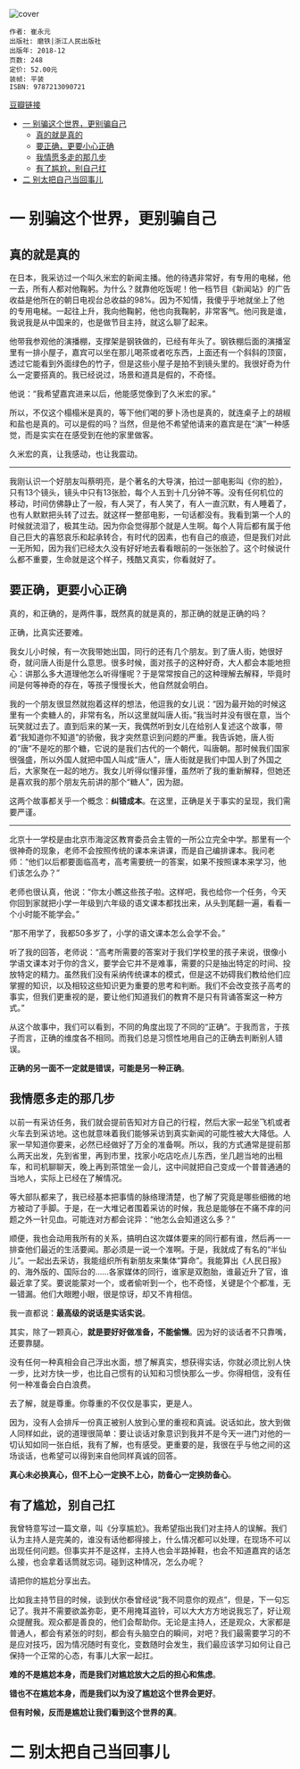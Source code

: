 ![cover](https://img9.doubanio.com/view/subject/s/public/s29967354.jpg)

    作者: 崔永元
    出版社: 磨铁|浙江人民出版社
    出版年: 2018-12
    页数: 248
    定价: 52.00元
    装帧: 平装
    ISBN: 9787213090721

[豆瓣链接](https://book.douban.com/subject/30407050/)

- [一 别骗这个世界，更别骗自己](#一-别骗这个世界更别骗自己)
  - [真的就是真的](#真的就是真的)
  - [要正确，更要小心正确](#要正确更要小心正确)
  - [我情愿多走的那几步](#我情愿多走的那几步)
  - [有了尴尬，别自己扛](#有了尴尬别自己扛)
- [二 别太把自己当回事儿](#二-别太把自己当回事儿)

# 一 别骗这个世界，更别骗自己
## 真的就是真的
在日本，我采访过一个叫久米宏的新闻主播。他的待遇非常好，有专用的电梯，他一去，所有人都对他鞠躬。为什么？就靠他吃饭呢！他一档节目《新闻站》的广告收益是他所在的朝日电视台总收益的98%。因为不知情，我傻乎乎地就坐上了他的专用电梯。一起往上升，我向他鞠躬，他也向我鞠躬，非常客气。他问我是谁，我说我是从中国来的，也是做节目主持，就这么聊了起来。

他带我参观他的演播棚，支撑架是钢铁做的，已经有年头了。钢铁棚后面的演播室里有一排小屋子，嘉宾可以坐在那儿喝茶或者吃东西，上面还有一个斜斜的顶窗，透过它能看到外面绿色的竹子，但是这些小屋子是拍不到镜头里的。我很好奇为什么一定要搭真的。我已经说过，场景和道具是假的，不奇怪。

他说：“我希望嘉宾进来以后，他能感觉像到了久米宏的家。”

所以，不仅这个榻榻米是真的，等下他们喝的萝卜汤也是真的，就连桌子上的胡椒和盐也是真的。可以是假的吗？当然，但是他不希望他请来的嘉宾是在“演”一种感觉，而是实实在在感受到在他的家里做客。

久米宏的真，让我感动，也让我震动。

---

我刚认识一个好朋友叫蔡明亮，是个著名的大导演，拍过一部电影叫《你的脸》，只有13个镜头，镜头中只有13张脸，每个人五到十几分钟不等。没有任何机位的移动，时间仿佛静止了一般，有人哭了，有人笑了，有人一直沉默，有人睡着了，也有人默默把头转了过去。就这样一整部电影，一句话都没有。我看到第一个人的时候就流泪了，极其生动。因为你会觉得那个就是人生啊。每个人背后都有属于他自己巨大的喜怒哀乐和起承转合，有时代的因素，也有自己的痕迹，但是我们对此一无所知，因为我们已经太久没有好好地去看看眼前的一张张脸了。这个时候说什么都不重要，生命就是这个样子，残酷又真实，你看就好了。

## 要正确，更要小心正确
真的，和正确的，是两件事，既然真的就是真的，那正确的就是正确的吗？

正确，比真实还要难。

我女儿小时候，有一次我带她出国，同行的还有几个朋友。到了唐人街，她很好奇，就问唐人街是什么意思。很多时候，面对孩子的这种好奇，大人都会本能地担心：讲那么多大道理他怎么听得懂呢？于是常常按自己的这种理解去解释，毕竟时间是何等神奇的存在，等孩子慢慢长大，他自然就会明白。

我的一个朋友很显然就抱着这样的想法，他逗我的女儿说：“因为最开始的时候这里有一个卖糖人的，非常有名，所以这里就叫唐人街。”我当时并没有很在意，当个玩笑就过去了。直到后来的某一天，我偶然听到女儿在给别人复述这个故事，带着“我知道你不知道”的骄傲，我才突然意识到问题的严重。我告诉她，唐人街的“唐”不是吃的那个糖，它说的是我们古代的一个朝代，叫唐朝。那时候我们国家很强盛，所以外国人就把中国人叫成“唐人”，唐人街就是我们中国人到了外国之后，大家聚在一起的地方。我女儿听得似懂非懂，虽然听了我的重新解释，但她还是喜欢我的那个朋友先前讲的那个“糖人”，因为甜。

这两个故事都关乎一个概念：**纠错成本**。在这里，正确是关于事实的呈现，我们需要严谨。

---

北京十一学校是由北京市海淀区教育委员会主管的一所公立完全中学。那里有一个很神奇的现象，老师不会按照传统的课本来讲课，而是自己编排课本。我问老师：“他们以后都要面临高考，高考需要统一的答案，如果不按照课本来学习，他们该怎么办？”

老师也很认真，他说：“你太小瞧这些孩子啦。这样吧，我也给你一个任务，今天你回到家就把小学一年级到六年级的语文课本都找出来，从头到尾翻一遍，看看一个小时能不能学会。”

“那不用学了，我都50多岁了，小学的语文课本怎么会学不会。”

听了我的回答，老师说：“高考所需要的答案对于我们学校里的孩子来说，很像小学语文课本对于你的含义，要学会它并不是难事，需要的只是抽出特定的时间、投放特定的精力。虽然我们没有采纳传统课本的模式，但是这不妨碍我们教给他们应掌握的知识，以及相较这些知识更为重要的思考和判断。我们不会改变孩子高考的事实，但我们更重视的是，要让他们知道我们的教育不是只有背诵答案这一种方式。”

从这个故事中，我们可以看到，不同的角度出现了不同的“正确”。于我而言，于孩子而言，正确的维度各不相同。而我们总是习惯性地用自己的正确去判断别人错误。

**正确的另一面不一定就是错误，可能是另一种正确**。

## 我情愿多走的那几步
以前一有采访任务，我们就会提前告知对方自己的行程，然后大家一起坐飞机或者火车去到采访地。这也就意味着我们能够采访到真实新闻的可能性被大大降低。人家一早知道你要来，必然已经做好了万全的准备啊。所以，我的方式通常是提前那么两天出发，先到省里，再到市里，找家小吃店吃点儿东西，坐几趟当地的出租车，和司机聊聊天，晚上再到茶馆坐一会儿，这中间就把自己变成一个普普通通的当地人，实际上已经在了解情况。

等大部队都来了，我已经基本把事情的脉络理清楚，也了解了究竟是哪些细微的地方被动了手脚。于是，在一大堆记者围着采访的时候，我总是能够在不痛不痒的问题之外一针见血。可能连对方都会诧异：“他怎么会知道这么多？”

顺便，我也会动用我所有的关系，搞明白这次媒体要来的同行都有谁，然后再一一排查他们最近的生活要闻。那必须是一说一个准啊。于是，我就成了有名的“半仙儿”。一起出去采访，我能组织所有新朋友来集体“算命”。我能算出《人民日报》的、海外版的、国际台的……各家媒体的同行，谁家是双胞胎，谁最近升了官，谁最近拿了奖。要说能蒙对一个，或者偷听到一个，也不奇怪，关键是个个都准，无一错漏。他们大眼瞪小眼，很是惊讶，却又不肯相信。

我一直都说：**最高级的说话是实话实说**。

其实，除了一颗真心，**就是要好好做准备，不能偷懒**。因为好的谈话者不只靠嘴，还要靠腿。

没有任何一种真相会自己浮出水面，想了解真实，想获得实话，你就必须比别人快一步，比对方快一步，也比自己惯有的认知和习惯快那么一步。你得相信，没有任何一种准备会白白浪费。

去了解，就是尊重。你尊重的不仅仅是事实，更是人。

因为，没有人会排斥一份真正被别人放到心里的重视和真诚。说话如此，放大到做人同样如此，说的道理很简单：要让谈话对象意识到我并不是今天一进门对他的一切认知如同一张白纸，我有了解，也有感受。更重要的是，我很在乎与他之间的这场谈话，也希望可以得到来自他同样真诚的回答。

**真心未必换真心，但不上心一定换不上心，防备心一定换防备心**。

## 有了尴尬，别自己扛
我曾特意写过一篇文章，叫《分享尴尬》。我希望指出我们对主持人的误解。我们认为主持人是完美的，谁没有话他都得接上，什么情况都可以处理，在现场不可以出现任何问题。但事实并不是这样，主持人也会半路掉鞋，也会不知道嘉宾的话怎么接，也会拿着话筒就忘词。碰到这种情况，怎么办呢？

请把你的尴尬分享出去。

比如我主持节目的时候，谈到伏尔泰曾经说“我不同意你的观点”，但是，下一句忘记了。我并不需要欲盖弥彰，更不用掩耳盗铃，可以大大方方地说我忘了，好让观众提醒我。观众都是善良的，他们会帮助你。无论是主持人，还是观众，大家都是普通人，都会有紧张的时刻，都会有头脑空白的瞬间，对吧？我们最需要学习的不是应对技巧，因为情况随时有变化，变数随时会发生，我们最应该学习如何让自己保持一个正常的心态，有事儿大家一起扛。

**难的不是尴尬本身，而是我们对尴尬放大之后的担心和焦虑**。

**错也不在尴尬本身，而是我们以为没了尴尬这个世界会更好**。

**但有时候，反而是尴尬让我们看到这个世界的真**。

# 二 别太把自己当回事儿







































